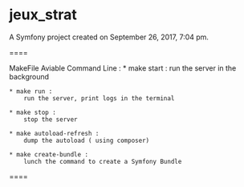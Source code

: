 jeux_strat
====

A Symfony project created on September 26, 2017, 7:04 pm.

====

MakeFile Aviable Command Line : 
    * make start : 
        run the server in the background
    
    * make run :
        run the server, print logs in the terminal

    * make stop :
        stop the server

    * make autoload-refresh :
        dump the autoload ( using composer)

    * make create-bundle : 
        lunch the command to create a Symfony Bundle

====
